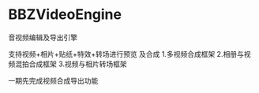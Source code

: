 # BBZVideoEngine
音视频编辑及导出引擎

支持视频+相片+贴纸+特效+转场进行预览 及合成 
1.多视频合成框架
2.相册与视频混拍合成框架 3.视频与相片转场框架

一期先完成视频合成导出功能



